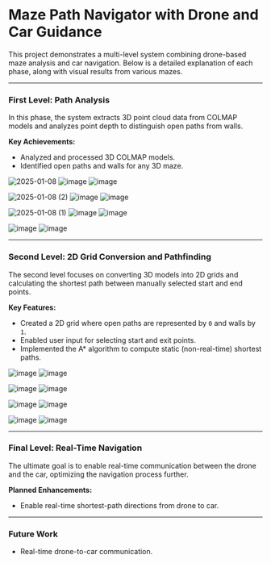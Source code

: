 # Maze Path Navigator with Drone and Car Guidance

This project demonstrates a multi-level system combining drone-based maze analysis and car navigation. Below is a detailed explanation of each phase, along with visual results from various mazes.

---

### **First Level: Path Analysis**
In this phase, the system extracts 3D point cloud data from COLMAP models and analyzes point depth to distinguish open paths from walls.

**Key Achievements:**
- Analyzed and processed 3D COLMAP models.
- Identified open paths and walls for any 3D maze.


![2025-01-08](https://github.com/user-attachments/assets/304da0c6-8d80-41f2-aac9-085a51689981) ![image](https://github.com/user-attachments/assets/5fb9bf2e-e740-4a69-89ed-d23c52a65403) ![image](https://github.com/user-attachments/assets/fcc4588a-a0cf-40c0-886a-3b93f4cf9e5f)

![2025-01-08 (2)](https://github.com/user-attachments/assets/bdd39a23-d787-459b-9a80-bbfcfbaea9cc) ![image](https://github.com/user-attachments/assets/6e476063-1b63-49b3-9220-a4e1c7f739e2) ![image](https://github.com/user-attachments/assets/07d4762b-fbfe-4bb5-8c67-1bd48b8cd5dc)

![2025-01-08 (1)](https://github.com/user-attachments/assets/acf40005-d678-4e26-a225-9bf918b04952) ![image](https://github.com/user-attachments/assets/c4d3bb86-7739-4d48-aee9-ab1e43f98d1d) ![image](https://github.com/user-attachments/assets/9512b776-b3d0-408c-b849-75b213e26b75)

![image](https://github.com/user-attachments/assets/025c6099-e570-4221-8c14-06acbd4b9c9a) ![image](https://github.com/user-attachments/assets/1513f382-4572-4bcc-b557-3f9f1d25904c)

---

### **Second Level: 2D Grid Conversion and Pathfinding**
The second level focuses on converting 3D models into 2D grids and calculating the shortest path between manually selected start and end points.

**Key Features:**
- Created a 2D grid where open paths are represented by `0` and walls by `1`.
- Enabled user input for selecting start and exit points.
- Implemented the A* algorithm to compute static (non-real-time) shortest paths.

![image](https://github.com/user-attachments/assets/2e6bf3b6-454a-4756-a993-dd9e14954b49) ![image](https://github.com/user-attachments/assets/9dcc80c4-8430-476a-9653-44ea3a7975ee)

![image](https://github.com/user-attachments/assets/9e05d7f2-8a0f-4082-a8dd-996dbae56b76) ![image](https://github.com/user-attachments/assets/b06071ba-fa31-4cbb-bf78-2d81d2453847)

![image](https://github.com/user-attachments/assets/2a0c995f-e317-4668-8be4-733f554ebabc) ![image](https://github.com/user-attachments/assets/f3b31a55-3102-432c-b44e-6cbe23b3e5db)

![image](https://github.com/user-attachments/assets/68adcfaa-f1cc-43a0-b479-5bc3b0798f5e) ![image](https://github.com/user-attachments/assets/4ea8e294-adab-4216-8a88-a11f610af1e6)

---

### **Final Level: Real-Time Navigation**
The ultimate goal is to enable real-time communication between the drone and the car, optimizing the navigation process further.

**Planned Enhancements:**
- Enable real-time shortest-path directions from drone to car.

---

### **Future Work**
- Real-time drone-to-car communication.
